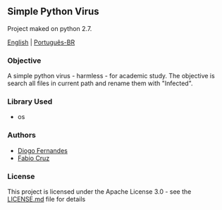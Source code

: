 ## Simple Python Virus

Project maked on python 2.7.

[English](https://github.com/dfop02/simple-virus-python/README_en.md) | [Português-BR](https://github.com/dfop02/simple-virus-python/README.md)

### Objective

A simple python virus - harmless - for academic study. The objective is search all files in current path and rename them with "Infected".

### Library Used
* os

### Authors
* [Diogo Fernandes](https://github.com/dfop02)
* [Fabio Cruz](https://github.com/FabioCruz20)

### License

This project is licensed under the Apache License 3.0 - see the [LICENSE.md](LICENSE.md) file for details
